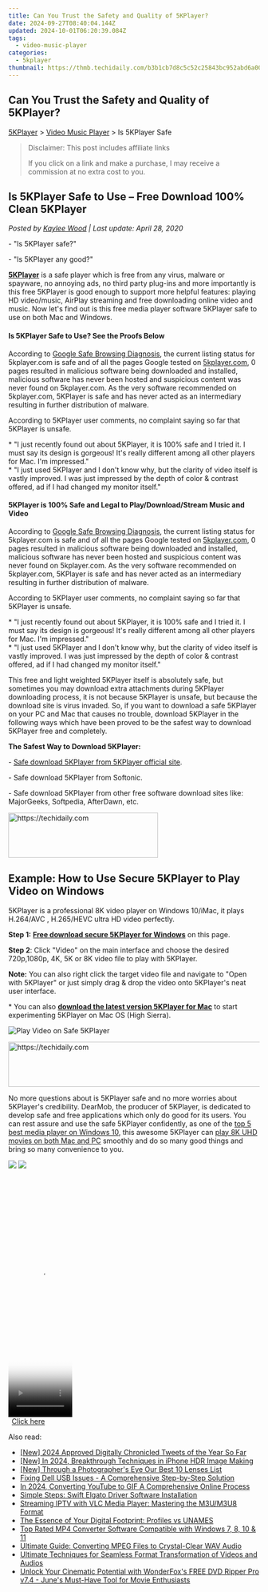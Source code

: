 ```yaml
---
title: Can You Trust the Safety and Quality of 5KPlayer?
date: 2024-09-27T08:40:04.144Z
updated: 2024-10-01T06:20:39.084Z
tags:
  - video-music-player
categories:
  - 5kplayer
thumbnail: https://thmb.techidaily.com/b3b1cb7d8c5c52c25843bc952abd6a00ab0cd811cafc15697aa0c13fd607a950.jpg
---
```


## Can You Trust the Safety and Quality of 5KPlayer?

[5KPlayer](https://tools.techidaily.com/5kplayer/products/) \> [Video Music Player](https://tools.techidaily.com/5kplayer/video-music-player/) \> Is 5KPlayer Safe

>  Disclaimer: This post includes affiliate links
>
>  If you click on a link and make a purchase, I may receive a commission at no extra cost to you.
>

## Is 5KPlayer Safe to Use – Free Download 100% Clean 5KPlayer

 _Posted by [Kaylee Wood](https://www.quora.com/profile/Amanda-Hu-21) | Last update: April 28, 2020_

\- "Is 5KPlayer safe?"

\- "Is 5KPlayer any good?" 

**[5KPlayer](https://tools.techidaily.com/5kplayer/products/)** is a safe player which is free from any virus, malware or spayware, no annoying ads, no third party plug-ins and more importantly is this free 5KPlayer is good enough to support more helpful features: playing HD video/music, AirPlay streaming and free downloading online video and music. Now let's find out is this free media player software 5KPlayer safe to use on both Mac and Windows. 

#### **Is 5KPlayer Safe to Use? See the Proofs Below**

According to [Google Safe Browsing Diagnosis](http://www.google.com/safebrowsing/diagnostic?site=5kplayer.com), the current listing status for 5kplayer.com is safe and of all the pages Google tested on [5kplayer.com](https://tools.techidaily.com/5kplayer/products/), 0 pages resulted in malicious software being downloaded and installed, malicious software has never been hosted and suspicious content was never found on 5kplayer.com. As the very software recommended on 5kplayer.com, 5KPlayer is safe and has never acted as an intermediary resulting in further distribution of malware. 

According to 5KPlayer user comments, no complaint saying so far that 5KPlayer is unsafe. 

\* "I just recently found out about 5KPlayer, it is 100% safe and I tried it. I must say its design is gorgeous! It's really different among all other players for Mac. I'm impressed."  
 \* "I just used 5KPlayer and I don't know why, but the clarity of video itself is vastly improved. I was just impressed by the depth of color & contrast offered, ad if I had changed my monitor itself."

#### **5KPlayer is 100% Safe and Legal to Play/Download/Stream Music and Video**

According to [Google Safe Browsing Diagnosis](http://www.google.com/safebrowsing/diagnostic?site=5kplayer.com), the current listing status for 5kplayer.com is safe and of all the pages Google tested on [5kplayer.com](https://tools.techidaily.com/5kplayer/products/), 0 pages resulted in malicious software being downloaded and installed, malicious software has never been hosted and suspicious content was never found on 5kplayer.com. As the very software recommended on 5kplayer.com, 5KPlayer is safe and has never acted as an intermediary resulting in further distribution of malware. 

According to 5KPlayer user comments, no complaint saying so far that 5KPlayer is unsafe. 

\* "I just recently found out about 5KPlayer, it is 100% safe and I tried it. I must say its design is gorgeous! It's really different among all other players for Mac. I'm impressed."  
 \* "I just used 5KPlayer and I don't know why, but the clarity of video itself is vastly improved. I was just impressed by the depth of color & contrast offered, ad if I had changed my monitor itself."

This free and light weighted 5KPlayer itself is absolutely safe, but sometimes you may download extra attachments during 5KPlayer downloading process, it is not because 5KPlayer is unsafe, but because the download site is virus invaded. So, if you want to download a safe 5KPlayer on your PC and Mac that causes no trouble, download 5KPlayer in the following ways which have been proved to be the safest way to download 5KPlayer free and completely. 

**The Safest Way to Download 5KPlayer:**

\- [Safe download 5KPlayer from 5KPlayer official site](https://tools.techidaily.com/5kplayer/products/).

\- Safe download 5KPlayer from Softonic. 

\- Safe download 5KPlayer from other free software download sites like: MajorGeeks, Softpedia, AfterDawn, etc. 

<!-- affiliate ads begin -->
<a href="https://laganoo.pxf.io/c/5597632/1484940/16446" target="_top" id="1484940">
  <img src="//a.impactradius-go.com/display-ad/16446-1484940" border="0" alt="https://techidaily.com" width="300" height="90"/>
</a>
<img height="0" width="0" src="https://laganoo.pxf.io/i/5597632/1484940/16446" style="position:absolute;visibility:hidden;" border="0" />
<!-- affiliate ads end -->

## Example: How to Use Secure 5KPlayer to Play Video on Windows

5KPlayer is a professional 8K video player on Windows 10/iMac, it plays H.264/AVC , H.265/HEVC ultra HD video perfectly.

**Step 1:** [**Free download secure 5KPlayer for Windows**](https://tools.techidaily.com/5kplayer/products/) on this page.

**Step 2**: Click "Video" on the main interface and choose the desired 720p,1080p, 4K, 5K or 8K video file to play with 5KPlayer. 

**Note:** You can also right click the target video file and navigate to "Open with 5KPlayer" or just simply drag & drop the video onto 5KPlayer's neat user interface. 

\* You can also [**download the latest version 5KPlayer for Mac**](https://tools.techidaily.com/5kplayer/products/) to start experimenting 5KPlayer on Mac OS (High Sierra). 

![Play Video on Safe 5KPlayer](https://www.5kplayer.com/video-music-player/img/play-8k-movies-on-mac.jpg) 

<!-- affiliate ads begin -->
<a href="https://unicoeye.pxf.io/c/5597632/2148775/18498" target="_top" id="2148775">
  <img src="//a.impactradius-go.com/display-ad/18498-2148775" border="0" alt="https://techidaily.com" width="728" height="90"/>
</a>
<img height="0" width="0" src="https://unicoeye.pxf.io/i/5597632/2148775/18498" style="position:absolute;visibility:hidden;" border="0" />
<!-- affiliate ads end -->

No more questions about is 5KPlayer safe and no more worries about 5KPlayer's credibility. DearMob, the producer of 5KPlayer, is dedicated to develop safe and free applications which only do good for its users. You can rest assure and use the safe 5KPlayer confidently, as one of the [top 5 best media player on Windows 10](https://tools.techidaily.com/5kplayer/video-music-player/), this awesome 5KPlayer can [play 8K UHD movies on both Mac and PC](https://tools.techidaily.com/5kplayer/video-music-player/) smoothly and do so many good things and bring so many convenience to you. 

[![](https://www.5kplayer.com/video-music-player/../button/freedownwhitewin.png)](https://tools.techidaily.com/5kplayer/products/) [![](https://www.5kplayer.com/video-music-player/../button/freedownbackmac.png)](https://tools.techidaily.com/5kplayer/products/)

<!-- affiliate ads begin -->
<span id="1975555">
					<video width="128" height="480" style="cursor:pointer"
           poster="//a.impactradius-go.com/display-clicktoplayimage/1975555.png"
           onclick="if(!this.playClicked){this.play();this.setAttribute('controls',true);this.playClicked=true;}">
	   <source src="//a.impactradius-go.com/display-ad/22993-1975555">
	   <img src="//a.impactradius-go.com/display-clicktoplayimage/1975555.png" style="border: none; height: 100%; width: 100%; object-fit: contain">
	</video>
	<div style="width:80px;text-align:center"><a href="javascript:window.open(decodeURIComponent('https%3A%2F%2Fhomestyler.sjv.io%2Fc%2F5597632%2F1975555%2F22993'), '_blank');void(0);">Click here</a></div>
</span>
<img height="0" width="0" src="https://imp.pxf.io/i/5597632/1975555/22993" style="position:absolute;visibility:hidden;" border="0" />
<!-- affiliate ads end -->

<ins class="adsbygoogle"
     style="display:block"
     data-ad-format="autorelaxed"
     data-ad-client="ca-pub-7571918770474297"
     data-ad-slot="1223367746"></ins>

<ins class="adsbygoogle"
     style="display:block"
     data-ad-client="ca-pub-7571918770474297"
     data-ad-slot="8358498916"
     data-ad-format="auto"
     data-full-width-responsive="true"></ins>

<span class="atpl-alsoreadstyle">Also read:</span>
<div><ul>
<li><a href="https://twitter-videos.techidaily.com/new-2024-approved-digitally-chronicled-tweets-of-the-year-so-far/"><u>[New] 2024 Approved Digitally Chronicled Tweets of the Year So Far</u></a></li>
<li><a href="https://article-files.techidaily.com/new-in-2024-breakthrough-techniques-in-iphone-hdr-image-making/"><u>[New] In 2024, Breakthrough Techniques in iPhone HDR Image Making</u></a></li>
<li><a href="https://vp-tips.techidaily.com/new-through-a-photographers-eye-our-best-10-lenses-list/"><u>[New] Through a Photographer's Eye Our Best 10 Lenses List</u></a></li>
<li><a href="https://win-howtos.techidaily.com/fixing-dell-usb-issues-a-comprehensive-step-by-step-solution/"><u>Fixing Dell USB Issues - A Comprehensive Step-by-Step Solution</u></a></li>
<li><a href="https://youtube-video-recordings.techidaily.com/in-2024-converting-youtube-to-gif-a-comprehensive-online-process/"><u>In 2024, Converting YouTube to GIF A Comprehensive Online Process</u></a></li>
<li><a href="https://win-dash.techidaily.com/simple-steps-swift-elgato-driver-software-installation/"><u>Simple Steps: Swift Elgato Driver Software Installation</u></a></li>
<li><a href="https://video-creation-software.techidaily.com/streaming-iptv-with-vlc-media-player-mastering-the-m3um3u8-format/"><u>Streaming IPTV with VLC Media Player: Mastering the M3U/M3U8 Format</u></a></li>
<li><a href="https://facebook.techidaily.com/the-essence-of-your-digital-footprint-profiles-vs-unames/"><u>The Essence of Your Digital Footprint: Profiles vs UNAMES</u></a></li>
<li><a href="https://video-creation-software.techidaily.com/top-rated-mp4-converter-software-compatible-with-windows-7-8-10-and-11/"><u>Top Rated MP4 Converter Software Compatible with Windows 7, 8, 10 & 11</u></a></li>
<li><a href="https://video-creation-software.techidaily.com/ultimate-guide-converting-mpeg-files-to-crystal-clear-wav-audio/"><u>Ultimate Guide: Converting MPEG Files to Crystal-Clear WAV Audio</u></a></li>
<li><a href="https://video-creation-software.techidaily.com/ultimate-techniques-for-seamless-format-transformation-of-videos-and-audios/"><u>Ultimate Techniques for Seamless Format Transformation of Videos and Audios</u></a></li>
<li><a href="https://video-creation-software.techidaily.com/unlock-your-cinematic-potential-with-wonderfoxs-free-dvd-ripper-pro-v74-junes-must-have-tool-for-movie-enthusiasts/"><u>Unlock Your Cinematic Potential with WonderFox's FREE DVD Ripper Pro v7.4 - June's Must-Have Tool for Movie Enthusiasts</u></a></li>
</ul></div>

